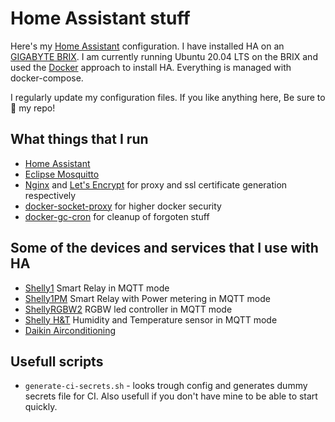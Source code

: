 # Home Assistant stuff

Here's my [Home Assistant](https://home-assistant.io/) configuration. I have installed HA on an [GIGABYTE BRIX](https://www.gigabyte.com/Mini-PcBarebone/GB-BACE-3000-rev-10#ov). I am currently running Ubuntu 20.04 LTS on the BRIX and used the [Docker](https://home-assistant.io/docs/installation/docker/) approach to install HA. Everything is managed with docker-compose.

I regularly update my configuration files. If you like anything here, Be sure to :star2: my repo!

## What things that I run
* [Home Assistant](https://home-assistant.io/)
* [Eclipse Mosquitto](https://mosquitto.org/)
* [Nginx](https://www.nginx.com) and [Let's Encrypt](https://letsencrypt.org) for proxy and ssl certificate generation respectively
* [docker-socket-proxy](https://github.com/Tecnativa/docker-socket-proxy) for higher docker security
* [docker-gc-cron](https://github.com/clockworksoul/docker-gc-cron) for cleanup of forgoten stuff

## Some of the devices and services that I use with HA
* [Shelly1](https://shelly.cloud/products/shelly-1-smart-home-automation-relay/) Smart Relay in MQTT mode
* [Shelly1PM](https://shelly.cloud/products/shelly-1pm-smart-home-automation-relay/) Smart Relay with Power metering in MQTT mode
* [ShellyRGBW2](https://shelly.cloud/products/shelly-rgbw2-smart-home-automation-led-controller/) RGBW led controller in MQTT mode
* [Shelly H&T](https://shelly.cloud/products/shelly-humidity-temperature-smart-home-automation-sensor/) Humidity and Temperature sensor in MQTT mode
* [Daikin Airconditioning](https://daikin.com)

## Usefull scripts
* `generate-ci-secrets.sh` - looks trough config and generates dummy secrets file for CI. Also usefull if you don't have mine to be able to start quickly.
